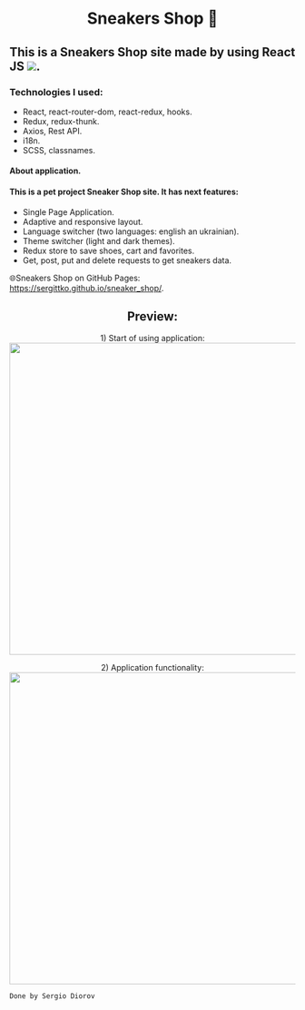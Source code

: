 <h1 align="center">Sneakers Shop 👟</h1>

## This is a Sneakers Shop site made by using React JS <img src="https://img.shields.io/badge/-464f5c?style=flat&logo=React">.

### Technologies I used:
*	React, react-router-dom, react-redux, hooks.
*	Redux, redux-thunk.
*	Axios, Rest API.
*	i18n.
*	SCSS, classnames.

#### About application.
#### This is a pet project Sneaker Shop site. It has next features: 
* Single Page Application.
* Adaptive and responsive layout.
* Language switcher (two languages: english an ukrainian).
* Theme switcher (light and dark themes).
* Redux store to save shoes, cart and favorites.
* Get, post, put and delete requests to get sneakers data.

🌐Sneakers Shop on GitHub Pages: https://sergittko.github.io/sneaker_shop/. <br/>
<h2 align="center">
 Preview:
</h2>
 
<p align="center">
1) Start of using application: <br/>
<img src="https://user-images.githubusercontent.com/62090645/198835627-2936267d-835e-4da9-88a3-4858dbf19b86.gif" width="550"> <br/>
</p>

<p align="center">
2) Application functionality: <br/>
<img src="https://user-images.githubusercontent.com/62090645/198883133-d42ad537-54d4-455a-b522-538bf25c7790.gif" width="550"> <br/>
</p>

`Done by Sergio Diorov`
